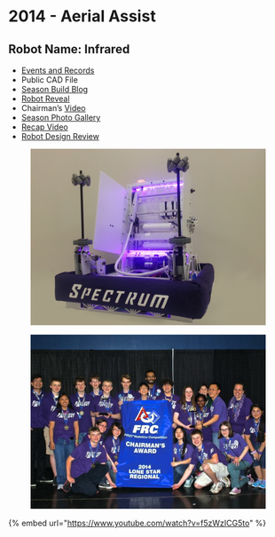 # 2014 - Aerial Assist

## Robot Name: Infrared

* [Events and Records](https://www.thebluealliance.com/team/3847/2014)
* Public CAD File
* [Season Build Blog](http://blog.spectrum3847.org/2014/01/ariel-assist-day-1.html)
* [Robot Reveal](https://youtu.be/aHeQXjTpmsc)
* Chairman’s [Video](https://youtu.be/bGThUZfhi6w)
* [Season Photo Gallery](https://photos.spectrum3847.org/2014-Competitions)
* [Recap Video](https://youtu.be/izGUItAbqUw)
* [Robot Design Review](https://youtu.be/nsfsSpBtlAg)

<figure><img src="../.gitbook/assets/image (7) (1).png" alt="" width="563"><figcaption></figcaption></figure>

<figure><img src="../.gitbook/assets/image (8) (1).png" alt="" width="563"><figcaption></figcaption></figure>

{% embed url="https://www.youtube.com/watch?v=f5zWzICG5to" %}
